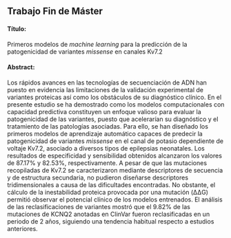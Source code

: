## Trabajo Fin de Máster

#### Título: 
Primeros modelos de _machine learning_ para la predicción de la patogenicidad de variantes _missense_ en canales Kv7.2

#### Abstract:
Los rápidos avances en las tecnologías de secuenciación de ADN han puesto en evidencia las limitaciones de la validación experimental de variantes proteicas así como los obstáculos de su diagnóstico clínico. En el presente estudio se ha demostrado como los modelos computacionales con capacidad predictiva constituyen un enfoque valioso para evaluar la patogenicidad de las variantes, puesto que acelerarían su diagnóstico y el tratamiento de las patologías asociadas. Para ello, se han diseñado los primeros modelos de aprendizaje automático capaces de predecir la patogenicidad de variantes _missense_ en el canal de potasio dependiente de voltaje Kv7.2, asociado a diversos tipos de epilepsias neonatales. Los resultados de especificidad y sensibilidad obtenidos alcanzaron los valores de 87.17% y 82.53%, respectivamente. A pesar de que las mutaciones recopiladas de Kv7.2 se caracterizaron mediante descriptores de secuencia y de estructura secundaria, no pudieron diseñarse descriptores tridimensionales a causa de las dificultades encontradas. No obstante, el cálculo de la inestabilidad proteica provocada por una mutación (ΔΔG) permitió observar el potencial clínico de los modelos entrenados. El análisis de las reclasificaciones de variantes mostró que el 9.82% de las mutaciones de KCNQ2 anotadas en ClinVar fueron reclasificadas en un periodo de 2 años, siguiendo una tendencia habitual respecto a estudios anteriores.
